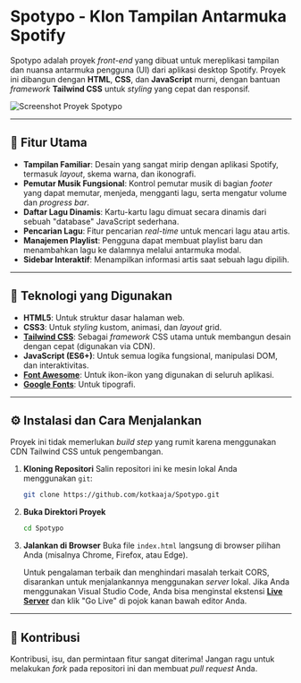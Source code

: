# Spotypo - Klon Tampilan Antarmuka Spotify

Spotypo adalah proyek *front-end* yang dibuat untuk mereplikasi tampilan dan nuansa antarmuka pengguna (UI) dari aplikasi desktop Spotify. Proyek ini dibangun dengan **HTML**, **CSS**, dan **JavaScript** murni, dengan bantuan *framework* **Tailwind CSS** untuk *styling* yang cepat dan responsif.

![Screenshot Proyek Spotypo](https://od.lk/s/ODVfNzI1NDI2MDVf/ss.png)

---

## 🎵 Fitur Utama

-   **Tampilan Familiar**: Desain yang sangat mirip dengan aplikasi Spotify, termasuk *layout*, skema warna, dan ikonografi.
-   **Pemutar Musik Fungsional**: Kontrol pemutar musik di bagian *footer* yang dapat memutar, menjeda, mengganti lagu, serta mengatur volume dan *progress bar*.
-   **Daftar Lagu Dinamis**: Kartu-kartu lagu dimuat secara dinamis dari sebuah "database" JavaScript sederhana.
-   **Pencarian Lagu**: Fitur pencarian *real-time* untuk mencari lagu atau artis.
-   **Manajemen Playlist**: Pengguna dapat membuat playlist baru dan menambahkan lagu ke dalamnya melalui antarmuka modal.
-   **Sidebar Interaktif**: Menampilkan informasi artis saat sebuah lagu dipilih.

---

## 🚀 Teknologi yang Digunakan

-   **HTML5**: Untuk struktur dasar halaman web.
-   **CSS3**: Untuk *styling* kustom, animasi, dan *layout* grid.
-   **[Tailwind CSS](https.tailwindcss.com/)**: Sebagai *framework* CSS utama untuk membangun desain dengan cepat (digunakan via CDN).
-   **JavaScript (ES6+)**: Untuk semua logika fungsional, manipulasi DOM, dan interaktivitas.
-   **[Font Awesome](https://fontawesome.com/)**: Untuk ikon-ikon yang digunakan di seluruh aplikasi.
-   **[Google Fonts](https://fonts.google.com/)**: Untuk tipografi.

---

## ⚙️ Instalasi dan Cara Menjalankan

Proyek ini tidak memerlukan *build step* yang rumit karena menggunakan CDN Tailwind CSS untuk pengembangan.

1.  **Kloning Repositori**
    Salin repositori ini ke mesin lokal Anda menggunakan `git`:
    ```bash
    git clone https://github.com/kotkaaja/Spotypo.git
    ```

2.  **Buka Direktori Proyek**
    ```bash
    cd Spotypo
    ```

3.  **Jalankan di Browser**
    Buka file `index.html` langsung di browser pilihan Anda (misalnya Chrome, Firefox, atau Edge).

    Untuk pengalaman terbaik dan menghindari masalah terkait CORS, disarankan untuk menjalankannya menggunakan *server* lokal. Jika Anda menggunakan Visual Studio Code, Anda bisa menginstal ekstensi **[Live Server](https://marketplace.visualstudio.com/items?itemName=ritwickdey.LiveServer)** dan klik "Go Live" di pojok kanan bawah editor Anda.

---

## 🤝 Kontribusi

Kontribusi, isu, dan permintaan fitur sangat diterima! Jangan ragu untuk melakukan *fork* pada repositori ini dan membuat *pull request* Anda.
